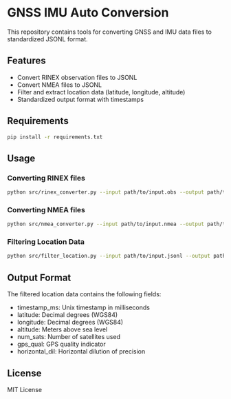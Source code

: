 # GNSS IMU Auto Conversion

This repository contains tools for converting GNSS and IMU data files to standardized JSONL format.

## Features

- Convert RINEX observation files to JSONL
- Convert NMEA files to JSONL
- Filter and extract location data (latitude, longitude, altitude)
- Standardized output format with timestamps

## Requirements

```bash
pip install -r requirements.txt
```

## Usage

### Converting RINEX files

```bash
python src/rinex_converter.py --input path/to/input.obs --output path/to/output.jsonl
```

### Converting NMEA files

```bash
python src/nmea_converter.py --input path/to/input.nmea --output path/to/output.jsonl
```

### Filtering Location Data

```bash
python src/filter_location.py --input path/to/input.jsonl --output path/to/output.jsonl
```

## Output Format

The filtered location data contains the following fields:
- timestamp_ms: Unix timestamp in milliseconds
- latitude: Decimal degrees (WGS84)
- longitude: Decimal degrees (WGS84)
- altitude: Meters above sea level
- num_sats: Number of satellites used
- gps_qual: GPS quality indicator
- horizontal_dil: Horizontal dilution of precision

## License

MIT License 